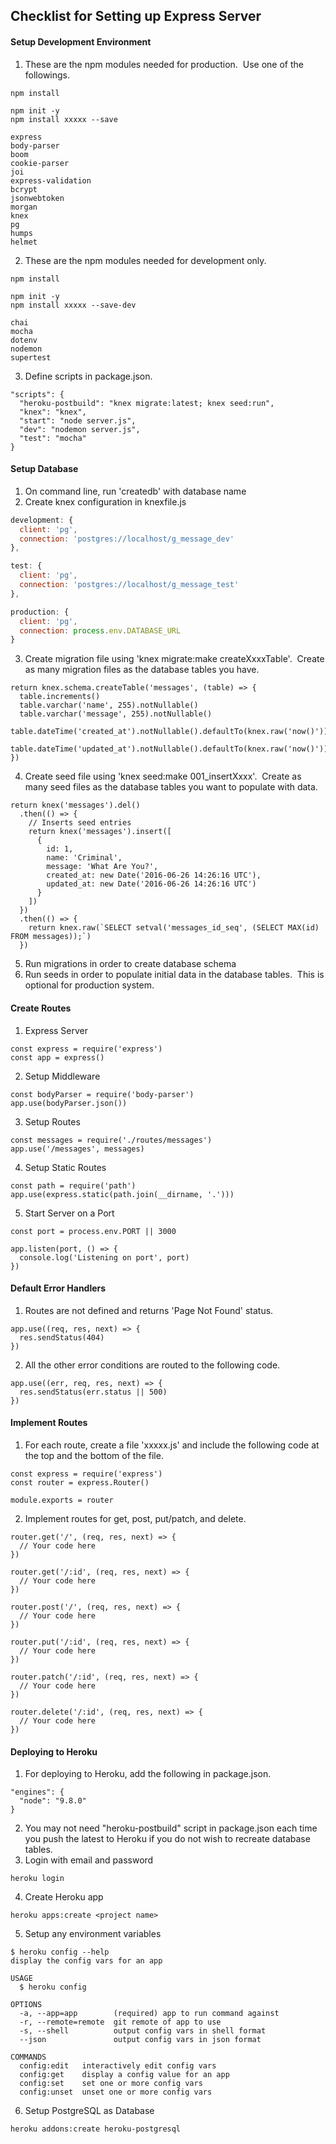 ## Checklist for Setting up Express Server
#### Setup Development Environment
1. These are the npm modules needed for production.&nbsp;&nbsp;Use one of the followings.
```
npm install

npm init -y
npm install xxxxx --save
```
```
express
body-parser
boom
cookie-parser
joi
express-validation
bcrypt
jsonwebtoken
morgan
knex
pg
humps
helmet
```
2. These are the npm modules needed for development only.
```
npm install

npm init -y
npm install xxxxx --save-dev
```
```
chai
mocha
dotenv
nodemon
supertest
```
3. Define scripts in package.json.
```
"scripts": {
  "heroku-postbuild": "knex migrate:latest; knex seed:run",
  "knex": "knex",
  "start": "node server.js",
  "dev": "nodemon server.js",
  "test": "mocha"
}
```

#### Setup Database
1. On command line, run 'createdb' with database name
1. Create knex configuration in knexfile.js
```javascript
development: {
  client: 'pg',
  connection: 'postgres://localhost/g_message_dev'
},

test: {
  client: 'pg',
  connection: 'postgres://localhost/g_message_test'
},

production: {
  client: 'pg',
  connection: process.env.DATABASE_URL
}
```
3. Create migration file using 'knex migrate:make createXxxxTable'.&nbsp;&nbsp;Create as many migration files as the database tables you have.
```
return knex.schema.createTable('messages', (table) => {
  table.increments()
  table.varchar('name', 255).notNullable()
  table.varchar('message', 255).notNullable()
  table.dateTime('created_at').notNullable().defaultTo(knex.raw('now()'))
  table.dateTime('updated_at').notNullable().defaultTo(knex.raw('now()'))
})
```
4. Create seed file using 'knex seed:make 001_insertXxxx'.&nbsp;&nbsp;Create as many seed files as the database tables you want to populate with data.
```
return knex('messages').del()
  .then(() => {
    // Inserts seed entries
    return knex('messages').insert([
      {
        id: 1,
        name: 'Criminal',
        message: 'What Are You?',
        created_at: new Date('2016-06-26 14:26:16 UTC'),
        updated_at: new Date('2016-06-26 14:26:16 UTC')
      }
    ])
  })
  .then(() => {
    return knex.raw(`SELECT setval('messages_id_seq', (SELECT MAX(id) FROM messages));`)
  })
```
5. Run migrations in order to create database schema
1. Run seeds in order to populate initial data in the database tables.&nbsp;&nbsp;This is optional for production system.

#### Create Routes
1. Express Server
```
const express = require('express')
const app = express()
```
2. Setup Middleware
```
const bodyParser = require('body-parser')
app.use(bodyParser.json())
```
3. Setup Routes
```
const messages = require('./routes/messages')
app.use('/messages', messages)
```
4. Setup Static Routes
```
const path = require('path')
app.use(express.static(path.join(__dirname, '.')))
```
5. Start Server on a Port
```
const port = process.env.PORT || 3000

app.listen(port, () => {
  console.log('Listening on port', port)
})
```

#### Default Error Handlers
1. Routes are not defined and returns 'Page Not Found' status.
```
app.use((req, res, next) => {
  res.sendStatus(404)
})
```
2. All the other error conditions are routed to the following code.
```
app.use((err, req, res, next) => {
  res.sendStatus(err.status || 500)
})
```

#### Implement Routes
1. For each route, create a file 'xxxxx.js' and include the following code at the top and the bottom of the file.
```
const express = require('express')
const router = express.Router()
```
```
module.exports = router
```
2. Implement routes for get, post, put/patch, and delete.
```
router.get('/', (req, res, next) => {
  // Your code here
})

router.get('/:id', (req, res, next) => {
  // Your code here
})

router.post('/', (req, res, next) => {
  // Your code here
})

router.put('/:id', (req, res, next) => {
  // Your code here
})

router.patch('/:id', (req, res, next) => {
  // Your code here
})

router.delete('/:id', (req, res, next) => {
  // Your code here
})
```

#### Deploying to Heroku
1. For deploying to Heroku, add the following in package.json.
```
"engines": {
  "node": "9.8.0"
}
```
2. You may not need "heroku-postbuild" script in package.json each time you push the latest to Heroku if you do not wish to recreate database tables.
3. Login with email and password
```
heroku login
```
4. Create Heroku app
```
heroku apps:create <project name>
```
5. Setup any environment variables
```
$ heroku config --help
display the config vars for an app

USAGE
  $ heroku config

OPTIONS
  -a, --app=app        (required) app to run command against
  -r, --remote=remote  git remote of app to use
  -s, --shell          output config vars in shell format
  --json               output config vars in json format

COMMANDS
  config:edit   interactively edit config vars
  config:get    display a config value for an app
  config:set    set one or more config vars
  config:unset  unset one or more config vars
```
6. Setup PostgreSQL as Database
```
heroku addons:create heroku-postgresql
```
